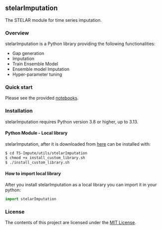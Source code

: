 ## stelarImputation
The STELAR module for time series imputation.

### Overview
stelarImputation is a Python library providing the following functionalities: 
* Gap generation
* Imputation
* Train Ensemble Model
* Ensemble model Imputation
* Hyper-parameter tuning

### Quick start
Please see the provided [notebooks](https://github.com/stelar-eu/TS-Impute/tree/main/utils/stelarImputation/notebooks).

### Installation
stelarImputation requires Python version 3.8 or higher, up to 3.13.

#### Python Module - Local library
stelarImputation, after it is downloaded from [here](https://github.com/stelar-eu/TS-Impute/tree/main/utils/stelarImputation) can be installed with:
```sh
$ cd TS-Impute/utils/stelarImputation
$ chmod +x install_custom_library.sh
$ ./install_custom_library.sh
```
#### How to import local library
After you install stelarImputation as a local library you can import it in your python:

```python
import stelarImputation
```

### License
The contents of this project are licensed under the [MIT License](https://github.com/stelar-eu/TS-Impute/blob/main/utils/stelarImputation/LICENSE).
